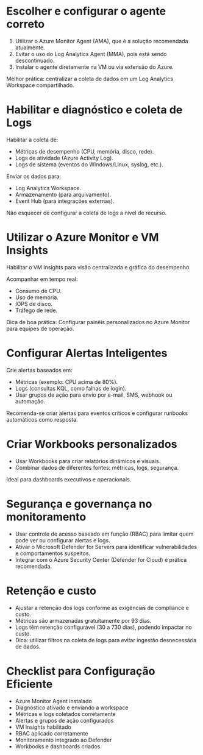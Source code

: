 # Escolher e configurar o agente correto
1. Utilizar o Azure Monitor Agent (AMA), que é a solução recomendada atualmente.
2. Evitar o uso do Log Analytics Agent (MMA), pois está sendo descontinuado.
3. Instalar o agente diretamente na VM ou via extensão do Azure.

Melhor prática: centralizar a coleta de dados em um Log Analytics Workspace compartilhado.

# Habilitar e diagnóstico e coleta de Logs

Habilitar a coleta de:
- Métricas de desempenho (CPU, memória, disco, rede).
- Logs de atividade (Azure Activity Log).
- Logs de sistema (eventos do Windows/Linux, syslog, etc.).

Enviar os dados para:
- Log Analytics Workspace.
- Armazenamento (para arquivamento).
- Event Hub (para integrações externas).

Não esquecer de configurar a coleta de logs a nível de recurso.

# Utilizar o Azure Monitor e VM Insights

Habilitar o VM Insights para visão centralizada e gráfica do desempenho.

Acompanhar em tempo real:
- Consumo de CPU.
- Uso de memória.
- IOPS de disco.
- Tráfego de rede.

Dica de boa prática:
Configurar painéis personalizados no Azure Monitor para equipes de operação.

# Configurar Alertas Inteligentes

Crie alertas baseados em:
 - Métricas (exemplo: CPU acima de 80%).
 - Logs (consultas KQL, como falhas de login).
 - Usar grupos de ação para envio por e-mail, SMS, webhook ou automação.

Recomenda-se criar alertas para eventos críticos e configurar runbooks automáticos como resposta.

# Criar Workbooks personalizados

- Usar Workbooks para criar relatórios dinâmicos e visuais.
- Combinar dados de diferentes fontes: métricas, logs, segurança.

Ideal para dashboards executivos e operacionais.

# Segurança e governança no monitoramento

- Usar controle de acesso baseado em função (RBAC) para limitar quem pode ver ou configurar alertas e logs.
- Ativar o Microsoft Defender for Servers para identificar vulnerabilidades e comportamentos suspeitos.
- Integrar com o Azure Security Center (Defender for Cloud) é prática recomendada.

# Retenção e custo

- Ajustar a retenção dos logs conforme as exigências de compliance e custo.
- Métricas são armazenadas gratuitamente por 93 dias.
- Logs têm retenção configurável (30 a 730 dias), podendo impactar no custo.
- Dica: utilizar filtros na coleta de logs para evitar ingestão desnecessária de dados.

# Checklist para Configuração Eficiente
- Azure Monitor Agent instalado
- Diagnóstico ativado e enviando a workspace	
- Métricas e logs coletados corretamente	
- Alertas e grupos de ação configurados	
- VM Insights habilitado	
- RBAC aplicado corretamente	
- Monitoramento integrado ao Defender	
- Workbooks e dashboards criados
